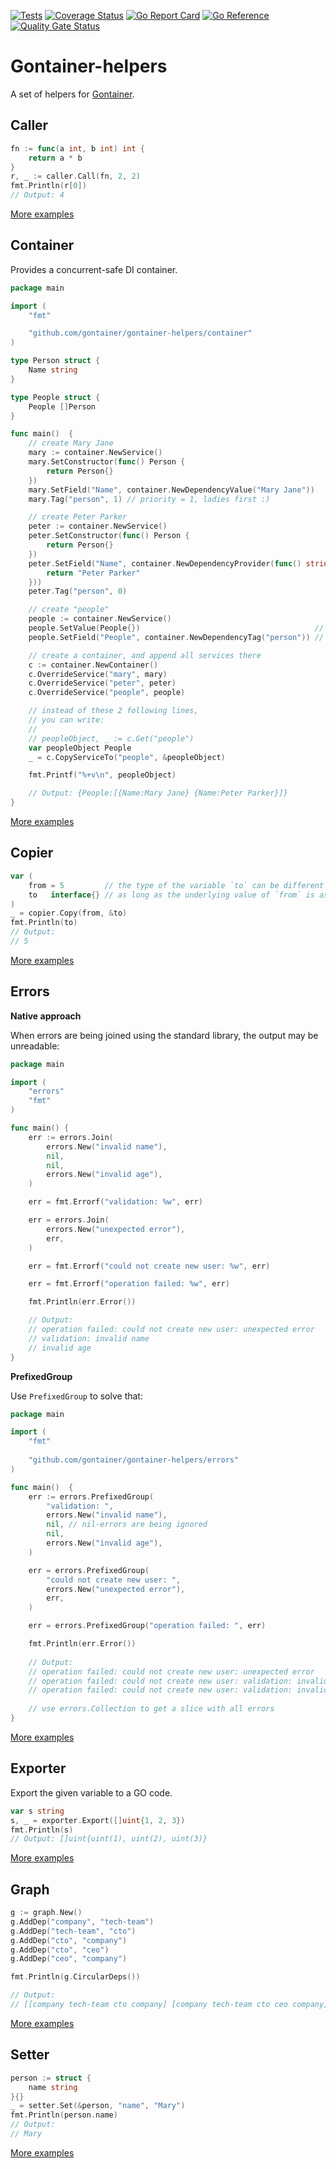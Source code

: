 [![Tests](https://github.com/gontainer/gontainer-helpers/actions/workflows/tests.yml/badge.svg)](https://github.com/gontainer/gontainer-helpers/actions/workflows/tests.yml)
[![Coverage Status](https://coveralls.io/repos/github/gontainer/gontainer-helpers/badge.svg?branch=main)](https://coveralls.io/github/gontainer/gontainer-helpers?branch=main)
[![Go Report Card](https://goreportcard.com/badge/github.com/gontainer/gontainer-helpers)](https://goreportcard.com/report/github.com/gontainer/gontainer-helpers)
[![Go Reference](https://pkg.go.dev/badge/github.com/gontainer/gontainer-helpers.svg)](https://pkg.go.dev/github.com/gontainer/gontainer-helpers)
[![Quality Gate Status](https://sonarcloud.io/api/project_badges/measure?project=gontainer_gontainer-helpers&metric=alert_status)](https://sonarcloud.io/summary/new_code?id=gontainer_gontainer-helpers)

# Gontainer-helpers

A set of helpers for [Gontainer](https://github.com/gontainer/gontainer).

## Caller

```go
fn := func(a int, b int) int {
    return a * b
}
r, _ := caller.Call(fn, 2, 2)
fmt.Println(r[0])
// Output: 4
```

[More examples](caller/examples_test.go)

## Container

Provides a concurrent-safe DI container.

```go
package main

import (
	"fmt"

	"github.com/gontainer/gontainer-helpers/container"
)

type Person struct {
	Name string
}

type People struct {
    People []Person
}

func main()  {
	// create Mary Jane
	mary := container.NewService()
	mary.SetConstructor(func() Person {
		return Person{}
	})
	mary.SetField("Name", container.NewDependencyValue("Mary Jane"))
	mary.Tag("person", 1) // priority = 1, ladies first :)

	// create Peter Parker
	peter := container.NewService()
	peter.SetConstructor(func() Person {
		return Person{}
	})
	peter.SetField("Name", container.NewDependencyProvider(func() string {
		return "Peter Parker"
	}))
	peter.Tag("person", 0)

	// create "people"
	people := container.NewService()
	people.SetValue(People{})                                       // instead of providing a constructor, we can provide a value directly
	people.SetField("People", container.NewDependencyTag("person")) // fetch all objects tagged as "person", and assign them to the field "people"

	// create a container, and append all services there
	c := container.NewContainer()
	c.OverrideService("mary", mary)
	c.OverrideService("peter", peter)
	c.OverrideService("people", people)

	// instead of these 2 following lines,
	// you can write:
	//
	// peopleObject, _ := c.Get("people")
	var peopleObject People
	_ = c.CopyServiceTo("people", &peopleObject)

	fmt.Printf("%+v\n", peopleObject)

	// Output: {People:[{Name:Mary Jane} {Name:Peter Parker}]}
}
```

[More examples](container/examples_test.go)

## Copier

```go
var (
    from = 5         // the type of the variable `to` can be different from the type of the variable `from`
    to   interface{} // as long as the underlying value of `from` is assignable to the `to`
)
_ = copier.Copy(from, &to)
fmt.Println(to)
// Output:
// 5
```

[More examples](copier/examples_test.go)

## Errors

**Native approach**

When errors are being joined using the standard library, the output may be unreadable:

```go
package main

import (
	"errors"
	"fmt"
)

func main() {
	err := errors.Join(
		errors.New("invalid name"),
		nil,
		nil,
		errors.New("invalid age"),
	)

	err = fmt.Errorf("validation: %w", err)

	err = errors.Join(
		errors.New("unexpected error"),
		err,
	)

	err = fmt.Errorf("could not create new user: %w", err)

	err = fmt.Errorf("operation failed: %w", err)

	fmt.Println(err.Error())

	// Output:
	// operation failed: could not create new user: unexpected error
	// validation: invalid name
	// invalid age
}
```

**PrefixedGroup**

Use `PrefixedGroup` to solve that:

```go
package main

import (
	"fmt"
	
	"github.com/gontainer/gontainer-helpers/errors"
)

func main()  {
	err := errors.PrefixedGroup(
		"validation: ",
		errors.New("invalid name"),
		nil, // nil-errors are being ignored
		nil,
		errors.New("invalid age"),
	)

	err = errors.PrefixedGroup(
		"could not create new user: ",
		errors.New("unexpected error"),
		err,
	)

	err = errors.PrefixedGroup("operation failed: ", err)

	fmt.Println(err.Error())
	
	// Output:
	// operation failed: could not create new user: unexpected error
	// operation failed: could not create new user: validation: invalid name
	// operation failed: could not create new user: validation: invalid age
	
	// use errors.Collection to get a slice with all errors
}
```

[More examples](errors/examples_test.go)

## Exporter

Export the given variable to a GO code.

```go
var s string
s, _ = exporter.Export([]uint{1, 2, 3})
fmt.Println(s)
// Output: []uint{uint(1), uint(2), uint(3)}
```

[More examples](exporter/examples_test.go)

## Graph

```go
g := graph.New()
g.AddDep("company", "tech-team")
g.AddDep("tech-team", "cto")
g.AddDep("cto", "company")
g.AddDep("cto", "ceo")
g.AddDep("ceo", "company")

fmt.Println(g.CircularDeps())

// Output:
// [[company tech-team cto company] [company tech-team cto ceo company]]
```

[More examples](graph/examples_test.go)

## Setter

```go
person := struct {
    name string
}{}
_ = setter.Set(&person, "name", "Mary")
fmt.Println(person.name)
// Output:
// Mary
```

[More examples](setter/examples_test.go)
